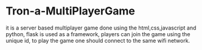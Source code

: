 # Tron-a-MultiPlayerGame
it is a server based multiplayer game done using the html,css,javascript and python,
flask is used as a framework,
players can join the game using the unique id,
to play the game one should connect to the same wifi network.


